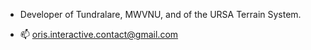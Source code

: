 - Developer of Tundralare, MWVNU, and of the URSA Terrain System.

- 📫 oris.interactive.contact@gmail.com
